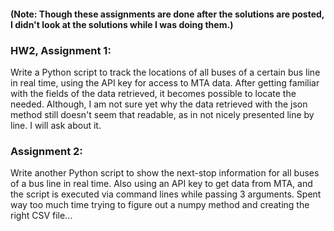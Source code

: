 #### (Note: Though these assignments are done after the solutions are posted, I didn't look at the solutions while I was doing them.)

### HW2, Assignment 1:
Write a Python script to track the locations of all buses of a certain bus line in real time, using the API key for access to MTA data. After getting familiar with the fields of the data retrieved, it becomes possible to locate the needed. Although, I am not sure yet why the data retrieved with the json method still doesn't seem that readable, as in not nicely presented line by line. I will ask about it.

### Assignment 2:
Write another Python script to show the next-stop information for all buses of a bus line in real time. Also using an API key to get data from MTA, and the script is executed via command lines while passing 3 arguments. Spent way too much time trying to figure out a numpy method and creating the right CSV file...

